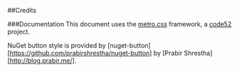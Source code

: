 ##Credits

###Documentation
This document uses the [metro.css](http://code52.org/metro.css/) framework, a [code52](http://code52.org) project.

NuGet button style is provided by [nuget-button][https://github.com/prabirshrestha/nuget-button] by [Prabir Shrestha][http://blog.prabir.me/].